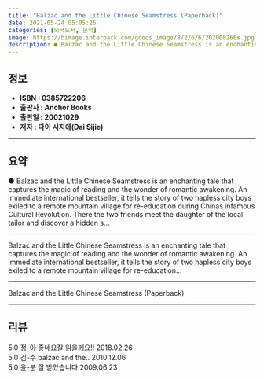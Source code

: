 ```yaml
---
title: "Balzac and the Little Chinese Seamstress (Paperback)"
date: 2021-05-24 05:05:26
categories: [외국도서, 문학]
image: https://bimage.interpark.com/goods_image/8/2/6/6/202008266s.jpg
description: ● Balzac and the Little Chinese Seamstress is an enchanting tale that captures the magic of reading and the wonder of romantic awakening. An immediate internat
---
```


## **정보**

- **ISBN : 0385722206**
- **출판사 : Anchor Books**
- **출판일 : 20021029**
- **저자 : 다이 시지에(Dai Sijie)**

------



## **요약**

●  Balzac and the Little Chinese Seamstress is an enchanting tale that captures the magic of reading and the wonder of romantic awakening. An immediate international bestseller, it tells the story of two hapless city boys exiled to a remote mountain village for re-education during Chinas infamous Cultural Revolution. There the two friends meet the daughter of the local tailor and discover a hidden s...

------

Balzac and the Little Chinese Seamstress is an enchanting tale that captures the magic of reading and the wonder of romantic awakening. An immediate international bestseller, it tells the story of two hapless city boys exiled to a remote mountain village for re-education... 

------


Balzac and the Little Chinese Seamstress (Paperback) 

------


## **리뷰** 

5.0 정-아 좋네요잘 읽을께요!! 2018.02.26 <br/>5.0 김-수 balzac and the.. 2010.12.06 <br/>5.0 윤-분 잘 받았습니다 2009.06.23 <br/>